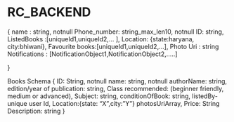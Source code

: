 # RC_BACKEND

{ 
name  : string, notnull
Phone_number: string_max_len10, notnull
 ID: string,
ListedBooks :[uniqueId1,uniqueId2,... ],
Location: {state:haryana, city:bhiwani},
Favourite books:[uniqueId1,uniqueId2,...],
Photo Uri : string
Notifications : [NotificationObject1,NotificationObject2,.....]

}

Books Schema
{
ID: String, notnull
name: string, notnull
authorName: string, 
edition/year of publication: string,
Class recommended: (beginner friendly, medium or advanced),
Subject: string,
conditionOfBook: string,
listedBy- unique user Id,
Location:{state: “X”,city:”Y”}
photosUriArray,
Price: String
Description: string
}
